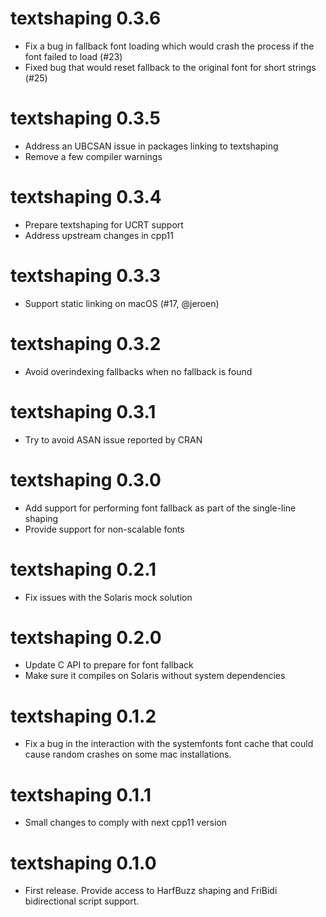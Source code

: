 # textshaping 0.3.6

* Fix a bug in fallback font loading which would crash the process if the font 
  failed to load (#23)
* Fixed bug that would reset fallback to the original font for short strings 
  (#25)

# textshaping 0.3.5

* Address an UBCSAN issue in packages linking to textshaping
* Remove a few compiler warnings

# textshaping 0.3.4

* Prepare textshaping for UCRT support
* Address upstream changes in cpp11

# textshaping 0.3.3

* Support static linking on macOS (#17, @jeroen)

# textshaping 0.3.2

* Avoid overindexing fallbacks when no fallback is found

# textshaping 0.3.1

* Try to avoid ASAN issue reported by CRAN

# textshaping 0.3.0

* Add support for performing font fallback as part of the single-line shaping
* Provide support for non-scalable fonts

# textshaping 0.2.1

* Fix issues with the Solaris mock solution

# textshaping 0.2.0

* Update C API to prepare for font fallback
* Make sure it compiles on Solaris without system dependencies

# textshaping 0.1.2

* Fix a bug in the interaction with the systemfonts font cache that could cause
  random crashes on some mac installations.

# textshaping 0.1.1

* Small changes to comply with next cpp11 version

# textshaping 0.1.0

* First release. Provide access to HarfBuzz shaping and FriBidi bidirectional 
  script support.
